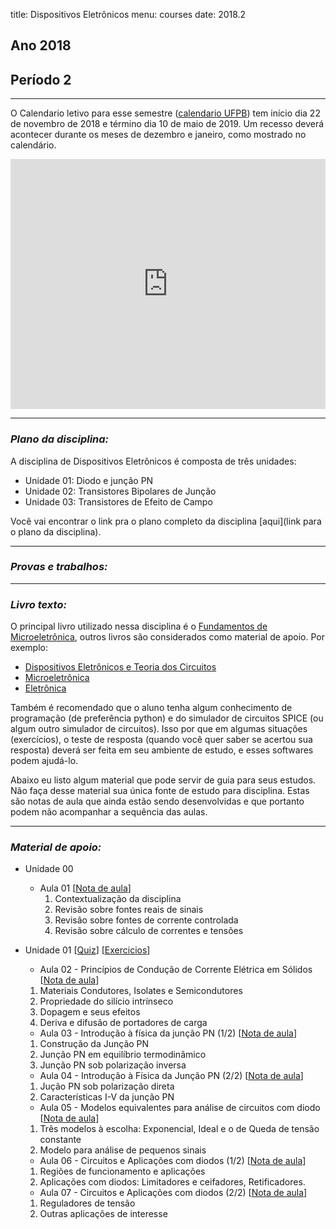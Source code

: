 title: Dispositivos Eletrônicos
menu: courses
date: 2018.2

## Ano 2018
## Período 2

---
O Calendario letivo para esse semestre ([calendario UFPB](http://www.prg.ufpb.br/prg/codesc/documentos/calendario-academico/academico-campi-i-e-iv-2018-2.pdf/view)) tem início dia 22 de novembro de 2018 e término dia 10 de maio de 2019. Um recesso deverá acontecer durante os meses de dezembro e janeiro, como mostrado no calendário.

<iframe src="https://calendar.google.com/calendar/embed?showNav=0&amp;showDate=0&amp;showPrint=0&amp;showCalendars=0&amp;showTz=0&amp;mode=AGENDA&amp;height=400&amp;wkst=1&amp;hl=pt_BR&amp;bgcolor=%23FFFFFF&amp;src=eoc52gqg65oj86hkark8gs8lo0%40group.calendar.google.com&amp;color=%23182C57&amp;ctz=America%2FFortaleza" style="border-width:0" width="100%" height="400" frameborder="0" scrolling="no"></iframe>

---
### *Plano da disciplina:*
A disciplina de Dispositivos Eletrônicos é composta de três unidades:

* Unidade 01: Diodo e junção PN
* Unidade 02: Transistores Bipolares de Junção
* Unidade 03: Transistores de Efeito de Campo

Você vai encontrar o link pra o plano completo da disciplina [aqui](link para o plano da disciplina).

---

### *Provas e trabalhos:*

---

### *Livro texto:*
O principal livro utilizado nessa disciplina é o [Fundamentos de Microeletrônica](https://www.grupogen.com.br/fundamentos-de-microeletronica), outros livros são considerados como material de apoio. Por exemplo:

* [Dispositivos Eletrônicos e Teoria dos Circuitos](https://www.amazon.com.br/Dispositivos-Eletr%C3%B4nicos-Teoria-dos-Circuitos/dp/8564574217/ref=pd_sim_14_5?_encoding=UTF8&pd_rd_i=8564574217&pd_rd_r=97decd31-cc49-11e8-9fea-e722222b4194&pd_rd_w=NXVIW&pd_rd_wg=7GGcH&pf_rd_i=desktop-dp-sims&pf_rd_m=A1ZZFT5FULY4LN&pf_rd_p=d515db61-e263-47cd-b9d9-b33c1db68903&pf_rd_r=1E70EA5A5BA7793ZFWVA&pf_rd_s=desktop-dp-sims&pf_rd_t=40701&psc=1&refRID=1E70EA5A5BA7793ZFWVA)
* [Microeletrônica](https://www.amazon.com.br/Microeletr%C3%B4nica-Adel-S-Sedra/dp/8576050226?__mk_pt_BR=%C3%85M%C3%85%C5%BD%C3%95%C3%91&keywords=microeletronica+sedra&qid=1539147863&s=STRING%28br-books-storename%29&sr=1-1&ref=sr_1_1)
* [Eletrônica](https://www.amazon.com.br/Eletr%C3%B4nica-1-Albert-Malvino/dp/8580555760/ref=pd_lpo_sbs_14_img_0/130-9291838-9191529?_encoding=UTF8&psc=1&refRID=0YRZRHXATWXFTZQXD6QR)

Também é recomendado que o aluno tenha algum conhecimento de programação (de preferência python) e do simulador de circuitos SPICE (ou algum outro simulador de circuitos). Isso por que em algumas situações (exercícios), o teste de resposta (quando você quer saber se acertou sua resposta) deverá ser feita em seu ambiente de estudo, e esses softwares podem ajudá-lo.

Abaixo eu listo algum material que pode servir de guia para seus estudos. Não faça desse material sua única fonte de estudo para disciplina. Estas são notas de aula que ainda estão sendo desenvolvidas e que portanto podem não acompanhar a sequência das aulas.

---

### *Material de apoio:*

* Unidade 00
  * Aula 01
  [[Nota de aula](/dispositivos/aula_01)]
    1. Contextualização da disciplina
    2. Revisão sobre fontes reais de sinais
    3. Revisão sobre fontes de corrente controlada
    4. Revisão sobre cálculo de correntes e tensões

* Unidade 01
  [[Quiz](/dispositivos/quiz)]
  [[Exercicios](/dispositivos/exercicios)]

  * Aula 02 - Princípios de Condução de Corrente Elétrica em Sólidos
  [[Nota de aula](/dispositivos/aula_02)]
  <!-- [[Video](https://youtu.be/MK8FGIqITEI)] -->
    1. Materiais Condutores, Isolates e Semicondutores
    2. Propriedade do silício intrínseco
    3. Dopagem e seus efeitos
    4. Deriva e difusão de portadores de carga

  * Aula 03 - Introdução à física da junção PN (1/2)
  [[Nota de aula](/dispositivos/aula_03)]
  <!-- [[Video](https://youtu.be/MK8FGIqITEI)] -->
    1. Construção da Junção PN
    2. Junção PN em equilíbrio termodinâmico
    3. Junção PN sob polarização inversa

  * Aula 04 - Introdução à Física da Junção PN (2/2)
  [[Nota de aula](/dispositivos/aula_04)]
  <!-- [[Video](https://youtu.be/MK8FGIqITEI)] -->
    1. Jução PN sob polarização direta
    2. Características I-V da junção PN

  * Aula 05 - Modelos equivalentes para análise de circuitos com diodo
  [[Nota de aula](/dispositivos/aula_05)]
  <!-- [[Video](https://youtu.be/MK8FGIqITEI)] -->
    1. Três modelos à escolha: Exponencial, Ideal e o de Queda de tensão constante
    2. Modelo para análise de pequenos sinais

  * Aula 06 - Circuitos e Aplicações com diodos (1/2)
  [[Nota de aula](/dispositivos/aula_06)]
  <!-- [[Video](https://youtu.be/MK8FGIqITEI)] -->
    1. Regiões de funcionamento e aplicações
    2. Aplicações com diodos: Limitadores e ceifadores, Retificadores.

  * Aula 07 - Circuitos e Aplicações com diodos (2/2)
  [[Nota de aula](/dispositivos/aula_07)]
  <!-- [[Video](https://youtu.be/MK8FGIqITEI)] -->
    1. Reguladores de tensão
    2. Outras aplicações de interesse
